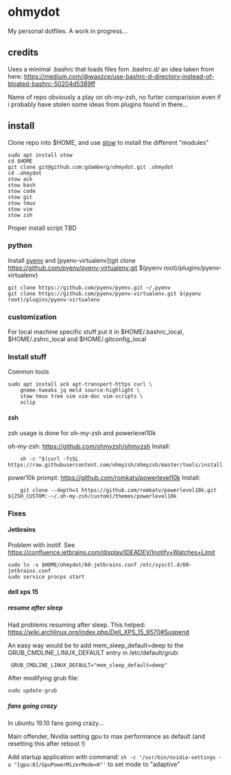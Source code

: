 # ohmydot

My personal dotfiles. A work in progress...

## credits

Uses a minimal .bashrc that loads files fom .bashrc.d/ an idea taken from here: https://medium.com/@waxzce/use-bashrc-d-directory-instead-of-bloated-bashrc-50204d5389ff

Name of repo obviously a play on oh-my-zsh, no furter comparision even if i probably have stolen some ideas from plugins found in there...

## install

Clone repo into $HOME, and use [stow](https://www.gnu.org/software/stow/) to install the different "modules"


```
sudo apt install stow
cd $HOME
git clone git@github.com:gdamberg/ohmydot.git .ohmydot
cd .ohmydot
stow ack
stow bash
stow code
stow git
stow tmux
stow vim
stow zsh
```

Proper install script TBD

### python
Install [pyenv](https://github.com/pyenv/pyenv) and [pyenv-virtualenv](git clone https://github.com/pyenv/pyenv-virtualenv.git $(pyenv root)/plugins/pyenv-virtualenv)

```
git clone https://github.com/pyenv/pyenv.git ~/.pyenv
git clone https://github.com/pyenv/pyenv-virtualenv.git $(pyenv root)/plugins/pyenv-virtualenv
```

### customization

For local machine specific stuff put it in $HOME/.bashrc_local, $HOME/.zshrc_local and $HOME/.gitconfig_local

### Install stuff

Common tools
```
sudo apt install ack apt-transport-https curl \
    gnome-tweaks jq meld source-highlight \
    stow tmux tree vim vim-doc vim-scripts \
    xclip
```

#### zsh 
zsh usage is done for oh-my-zsh and powerlevel10k

oh-my-zsh: https://github.com/ohmyzsh/ohmyzsh
Install: 
```
    sh -c "$(curl -fsSL https://raw.githubusercontent.com/ohmyzsh/ohmyzsh/master/tools/install.sh)"
```

power10k prompt: https://github.com/romkatv/powerlevel10k
Install: 
```
    git clone --depth=1 https://github.com/romkatv/powerlevel10k.git ${ZSH_CUSTOM:-~/.oh-my-zsh/custom}/themes/powerlevel10k
```

### Fixes

#### Jetbrains
Problem with inotif. See https://confluence.jetbrains.com/display/IDEADEV/Inotify+Watches+Limit

 ```
 sudo ln -s $HOME/ohmydot/60-jetbrains.conf /etc/sysctl.d/60-jetbrains.conf
sudo service procps start
```

#### dell xps 15

##### resume after sleep
Had problems resuming after sleep. This helped:
https://wiki.archlinux.org/index.php/Dell_XPS_15_9570#Suspend

An easy way would be to add mem_sleep_default=deep to the GRUB_CMDLINE_LINUX_DEFAULT entry in /etc/default/grub:
```
 GRUB_CMDLINE_LINUX_DEFAULT="mem_sleep_default=deep"
```

After modifying grub file:
```
sudo update-grub
```
##### fans going crazy
In ubuntu 19.10 fans going crazy...

Main offender, Nvidia setting gpu to max performance as default (and resetting this after reboot !)

Add startup application with command: `sh -c '/usr/bin/nvidia-settings -a "[gpu:0]/GpuPowerMizerMode=0"'` to set mode to "adaptive"
